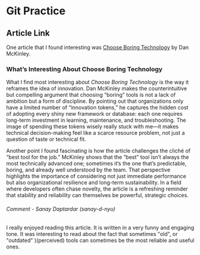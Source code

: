 # Git Practice
## Article Link
One article that I found interesting was [Choose Boring Technology](https://mcfunley.com/choose-boring-technology) by Dan McKinley.

### What’s Interesting About Choose Boring Technology

What I find most interesting about *Choose Boring Technology* is the way it reframes the idea of innovation. Dan McKinley makes the counterintuitive but compelling argument that choosing “boring” tools is not a lack of ambition but a form of discipline. By pointing out that organizations only have a limited number of “innovation tokens,” he captures the hidden cost of adopting every shiny new framework or database: each one requires long-term investment in learning, maintenance, and troubleshooting. The image of spending these tokens wisely really stuck with me—it makes technical decision-making feel like a scarce resource problem, not just a question of taste or technical fit.

Another point I found fascinating is how the article challenges the cliché of “best tool for the job.” McKinley shows that the “best” tool isn’t always the most technically advanced one; sometimes it’s the one that’s predictable, boring, and already well understood by the team. That perspective highlights the importance of considering not just immediate performance but also organizational resilience and long-term sustainability. In a field where developers often chase novelty, the article is a refreshing reminder that stability and reliability can themselves be powerful, strategic choices.

###### Comment - Sanay Daptardar (sanay-d-nyu)
I really enjoyed reading this article. It is written in a very funny and engaging tone. It was interesting to read about the fact that sometimes "old", or "outdated" )(perceived) tools can sometimes be the most reliable and useful ones.
